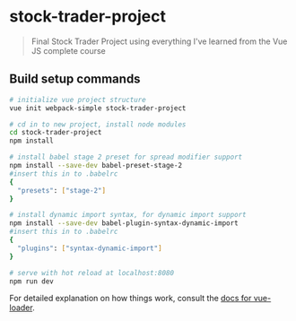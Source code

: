 # stock-trader-project

> Final Stock Trader Project using everything I've learned from the Vue JS complete course

## Build setup commands

``` sh
# initialize vue project structure
vue init webpack-simple stock-trader-project

# cd in to new project, install node modules
cd stock-trader-project
npm install

# install babel stage 2 preset for spread modifier support
npm install --save-dev babel-preset-stage-2
#insert this in to .babelrc
{
  "presets": ["stage-2"]
}

# install dynamic import syntax, for dynamic import support
npm install --save-dev babel-plugin-syntax-dynamic-import
#insert this in to .babelrc
{
  "plugins": ["syntax-dynamic-import"]
}

# serve with hot reload at localhost:8080
npm run dev
```

For detailed explanation on how things work, consult the [docs for vue-loader](http://vuejs.github.io/vue-loader).
